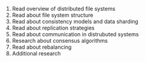 1. Read overview of distributed file systems
2. Read about file system structure
3. Read about consistency models and data sharding
4. Read about replication strategies
5. Read about communication in distrubuted systems
6. Research about consensus algorithms
7. Read about rebalancing
8. Additional research
